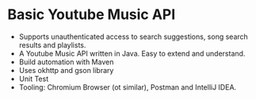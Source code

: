 # Basic Youtube Music API
- Supports unauthenticated access to search suggestions, song search results and playlists.
- A Youtube Music API written in Java. Easy to extend and understand.
- Build automation with Maven
- Uses okhttp and gson library
- Unit Test
- Tooling: Chromium Browser (ot similar), Postman and IntelliJ IDEA.
